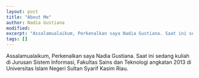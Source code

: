 ```yaml
---
layout: post
title: "About Me"
author: Nadia Gustiana
modified:
excerpt: "Assalamualaikum, Perkenalkan saya Nadia Gustiana. Saat ini sedang kuliah di Jurusan Sistem Informasi, Fakultas Sains dan Teknologi angkatan 2013 di Universitas Islam Negeri Sultan Syarif Kasim Riau."
tags: []
---
```


Assalamualaikum, Perkenalkan saya Nadia Gustiana. Saat ini sedang kuliah di Jurusan Sistem Informasi, Fakultas Sains dan Teknologi angkatan 2013 di Universitas Islam Negeri Sultan Syarif Kasim Riau.
